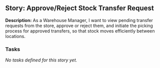 ## Story: Approve/Reject Stock Transfer Request

**Description:**
As a Warehouse Manager, I want to view pending transfer requests from the store, approve or reject them, and initiate the picking process for approved transfers, so that stock moves efficiently between locations.

### Tasks

_No tasks defined for this story yet._
